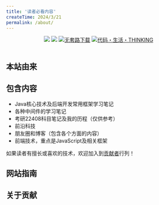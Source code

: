 ```yaml
---
title: '读者必看内容'
createTime: 2024/3/21
permalink: /about/
---
```


<p align="center">
    <a href="https://amatureemoprince.github.io/CodeLifeThinking/blog/" target="_blank"><img src="https://img.shields.io/badge/博客-在线阅读-green.svg?style=for-the-badge"></a>
    <a href="#联系方式" target="_blank"><img src="https://img.shields.io/badge/公众号-代码.生活.THINKING-brightgreen.svg?style=for-the-badge"></a>
    <a href="https://github.com/yuanliangding/books" target="_blank"><img src="https://img.shields.io/badge/计算机经典电子书-下载-yellow.svg?style=for-the-badge" alt="无套路下载"></a>
    <a href="https://github.com/amatureemoprince/CodeLifeThinking" target="_blank"><img alt="代码・生活・THINKING" src="https://img.shields.io/github/stars/amatureemoprince/CodeLifeThinking?style=for-the-badge"></a><br><br>
</p>

## 本站由来



## 包含内容

- Java核心技术及后端开发常用框架学习笔记
- 各种中间件的学习笔记
- 考研22408科目笔记及我的历程（仅供参考）
- 前沿科技
- 朋友圈和博客（包含各个方面的内容）
- 前端技术，重点是JavaScript及相关框架

如果读者有擅长或喜欢的技术，欢迎加入到[贡献者]()行列！

## 网站指南



## 关于贡献

